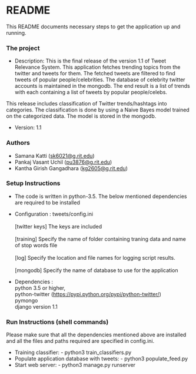# README #

This README documents necessary steps to get the application up and running.

### The project ###

* Description: This is the final release of the version 1.1 of Tweet Relevance System. This
application fetches trending topics from the twitter and tweets for them. The fetched tweets
 are filtered to find tweets of popular people/celebrities. The database of celebrity twitter
 accounts is maintained in the mongodb. The end result is a list of trends with each containing
 a list of tweets by popular people/celebs.

 This release includes classification of Twitter trends/hashtags into categories. The
 classification is done by using a Naive Bayes model trained on the categorized data. The model
  is stored in the mongodb.

* Version: 1.1

### Authors ###
* Samana Katti (sk6021@g.rit.edu)
* Pankaj Vasant Uchil (pu3876@g.rit.edu)
* Kantha Girish Gangadhara (kg2605@g.rit.edu)

### Setup Instructions ###

* The code is written in python-3.5. The below mentioned dependencies are required to be
installed

* Configuration : tweets/config.ini <br><br>[twitter keys] The keys are included
                             <br><br>[training] Specify the name of folder containing traning data and name of stop words file
                             <br><br>[log] Specify the location and file names for logging script
                                    results.
                             <br><br>[mongodb] Specify the name of database to use for the application

* Dependencies :
                <br/>python 3.5 or higher,
                <br/>python-twitter (https://pypi.python.org/pypi/python-twitter/)
                <br/>pymongo
                <br/>django version 1.1


### Run Instructions (shell commands) ###
Please make sure that all the dependencies mentioned above are installed
and all the files and paths required are specified in config.ini.
* Training classifier: - python3 train_classifiers.py
* Populate application database with tweets: - python3 populate_feed.py
* Start web server: - python3 manage.py runserver

